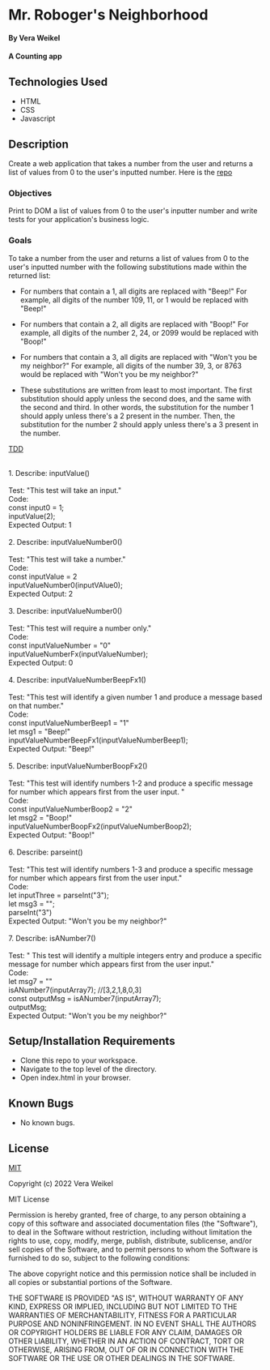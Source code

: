 
# Mr. Roboger's Neighborhood

#### By Vera Weikel

#### A Counting app

## Technologies Used

* HTML 
* CSS 
* Javascript

## Description
Create a web application that takes a number from the user and returns a list of values from 0 to the user's inputted number. Here is the [repo](https://github.com/quietevolver/mr-robogers-neighborhood.git)

### Objectives 

Print to DOM a list of values from 0 to the user's inputter number and write tests for your application's business logic. 

### Goals

To take a number from the user and returns a list of values from 0 to the user's inputted number with the following substitutions made within the returned list:

* For numbers that contain a 1, all digits are replaced with "Beep!"
For example, all digits of the number 109, 11, or 1 would be replaced with "Beep!"
* For numbers that contain a 2, all digits are replaced with "Boop!"
For example, all digits of the number 2, 24, or 2099 would be replaced with "Boop!"
* For numbers that contain a 3, all digits are replaced with "Won't you be my neighbor?"
For example, all digits of the number 39, 3, or 8763 would be replaced with "Won't you be my neighbor?"

* These substitutions are written from least to most important. The first substitution should apply unless the second does, and the same with the second and third. In other words, the substitution for the number 1 should apply unless there's a 2 present in the number. Then, the substitution for the number 2 should apply unless there's a 3 present in the number.

[TDD](https://www.learnhowtoprogram.com/introduction-to-programming/arrays-and-looping/text-analyzer-with-tdd-wordcounter)


<br>1. Describe: inputValue() 
<br>
<br>Test: "This test will take an input."
<br>Code:
<br>const input0 = 1;
<br>inputValue(2);
<br>Expected Output: 1
<br>
<br>2. Describe: inputValueNumber0() 
<br>
<br>Test: "This test will take a number."
<br>Code:
<br>const inputValue = 2
<br>inputValueNumber0(inputVAlue0);
<br>Expected Output: 2
<br>
<br> 3. Describe: inputValueNumber0() 
<br>
<br>Test: "This test will require a number only."
<br>Code:
<br>const inputValueNumber = "0"
<br>inputValueNumberFx(inputValueNumber);
<br>Expected Output: 0
<br>
<br> 4. Describe: inputValueNumberBeepFx1()
<br>
<br>Test: "This test will identify a given number 1 and produce a message based on that number."
<br>Code:
<br>const inputValueNumberBeep1 = "1"
<br>let msg1 = "Beep!"
<br>inputValueNumberBeepFx1(inputValueNumberBeep1);
<br>Expected Output: "Beep!" 
<br>
<br> 5. Describe: inputValueNumberBoopFx2()
<br>
<br>Test: "This test will identify numbers 1-2 and produce a specific message for number which appears first from the user input. "
<br>Code:
<br>const inputValueNumberBoop2 = "2"
<br>let msg2 = "Boop!"
<br>inputValueNumberBoopFx2(inputValueNumberBoop2);
<br>Expected Output: "Boop!"
<br>
<br> 6. Describe: parseint()
<br>
<br>Test: "This test will identify numbers 1-3 and produce a specific message for number which appears first from the user input."
<br>Code:
<br>let inputThree = parseInt("3");
<br>let msg3 = "";
<br>parseInt("3")
<br>Expected Output: "Won't you be my neighbor?"
<br>
<br> 7. Describe: isANumber7()
<br>
<br>Test: " This test will identify a multiple integers entry and produce a specific message for number which appears first from the user input."
<br>Code:
<br>let msg7 = ""
<br>isANumber7(inputArray7); //[3,2,1,8,0,3]
<br>const outputMsg = isANumber7(inputArray7);
<br>outputMsg;
<br>Expected Output: "Won't you be my neighbor?"
<br>
## Setup/Installation Requirements

* Clone this repo to your workspace.
* Navigate to the top level of the directory.
* Open index.html in your browser.

## Known Bugs

* No known bugs.

## License

[MIT](https://choosealicense.com/licenses/mit/)

Copyright (c) 2022 Vera Weikel

MIT License

Permission is hereby granted, free of charge, to any person obtaining a copy
of this software and associated documentation files (the "Software"), to deal
in the Software without restriction, including without limitation the rights
to use, copy, modify, merge, publish, distribute, sublicense, and/or sell
copies of the Software, and to permit persons to whom the Software is
furnished to do so, subject to the following conditions:

The above copyright notice and this permission notice shall be included in all
copies or substantial portions of the Software.

THE SOFTWARE IS PROVIDED "AS IS", WITHOUT WARRANTY OF ANY KIND, EXPRESS OR
IMPLIED, INCLUDING BUT NOT LIMITED TO THE WARRANTIES OF MERCHANTABILITY,
FITNESS FOR A PARTICULAR PURPOSE AND NONINFRINGEMENT. IN NO EVENT SHALL THE
AUTHORS OR COPYRIGHT HOLDERS BE LIABLE FOR ANY CLAIM, DAMAGES OR OTHER
LIABILITY, WHETHER IN AN ACTION OF CONTRACT, TORT OR OTHERWISE, ARISING FROM,
OUT OF OR IN CONNECTION WITH THE SOFTWARE OR THE USE OR OTHER DEALINGS IN THE
SOFTWARE.